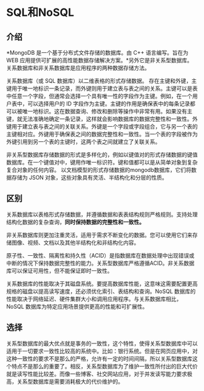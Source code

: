 # SQL和NoSQL
## 介绍

*MongoDB 是一个基于分布式文件存储的数据库。由 C++ 语言编写。旨在为 WEB 应用提供可扩展的高性能数据存储解决方案。*另外它是非关系型数据库。关系数据库和非关系数据库是应用程序的两种数据存储方法。

关系数据库（或 SQL 数据库）以二维表格的形式存储数据。 存在主键和外键，主键用于唯一地标识一条记录，而外键则用于建立表与表之间的关系。主键可以是表中任意一个字段，但通常会选择一个具有唯一性的字段作为主键。例如，在一个用户表中，可以选择用户的 ID 字段作为主键。主键的作用是确保表中的每条记录都可以被唯一地标识。这在数据查询、修改和删除等操作中非常有用。如果没有主键，就无法准确地确定一条记录，这样就会影响数据库的数据完整性和一致性。外键用于建立表与表之间的关联关系。外键是一个字段或字段组合，它与另一个表的主键相对应。外键用于确保表之间的数据完整性和一致性。当一个表的字段被作为外键引用到另一个表的主键时，这两个表之间就建立了关联关系。

非关系型数据库存储数据的形式是多样化的，例如以键值对的形式存储数据的键值数据库。在一个键值对中，键用作唯一标识符。键和值都可以是从简单对象到复杂复合对象的任何内容。 以文档模型的形式存储数据的mongodb数据库，它们将数据存储为 JSON 对象，这些对象具有灵活、半结构化和分层的性质。



## 区别

关系数据库以表格形式存储数据，并遵循数据和表表结构规则严格规则。支持处理结构化数据的复杂查询，**同时保持数据的完整性和一致性。**

非关系数据库则更加注重灵活，适用于需求不断变化的数据。您可以使用它们来存储图像、视频、文档以及其他半结构化和非结构化内容。

原子性、一致性、隔离性和持久性（ACID）是指数据库在数据处理中出现错误或中断的情况下保持数据完整性的能力。关系型数据库严格遵循ACID。非关系数据库可以保证可用性，但不能保证即时一致性。

关系数据库的性能取决于其磁盘系统。要提高数据库性能，这意味这需要配置更高规格的磁盘以提高读写速度，还必须优化索引、表结构和查询。NoSQL 数据库的性能取决于网络延迟、硬件集群大小和调用应用程序。与关系数据库相比，NoSQL 数据库为特定应用场景提供更高的性能和可扩展性。



## 选择

关系型数据库的最大优点就是事务的一致性，这个特性，使得关系型数据库中可以适用于一切要求一致性比较高的系统中。比如：银行系统。但是在网页应用中，对这种一致性的要求不是那么的严格，允许有一定的时间间隔，所以关系型数据库这个特点不是那么的重要了。相反，关系型数据库为了维护一致性所付出的巨大代价就是读写性能比较差。而像一些博客、社交网站应用，对于并发读写能力要求极高，关系型数据库是需要消耗极大的代价维护的。



